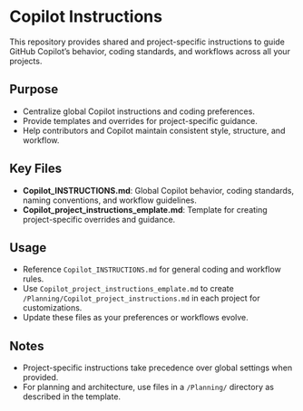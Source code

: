 # Copilot Instructions

This repository provides shared and project-specific instructions to guide GitHub Copilot’s behavior, coding standards, and workflows across all your projects.

## Purpose

- Centralize global Copilot instructions and coding preferences.
- Provide templates and overrides for project-specific guidance.
- Help contributors and Copilot maintain consistent style, structure, and workflow.

## Key Files

- **Copilot_INSTRUCTIONS.md**: Global Copilot behavior, coding standards, naming conventions, and workflow guidelines.
- **Copilot_project_instructions_emplate.md**: Template for creating project-specific overrides and guidance.

## Usage

- Reference `Copilot_INSTRUCTIONS.md` for general coding and workflow rules.
- Use `Copilot_project_instructions_emplate.md` to create `/Planning/Copilot_project_instructions.md` in each project for customizations.
- Update these files as your preferences or workflows evolve.

## Notes

- Project-specific instructions take precedence over global settings when provided.
- For planning and architecture, use files in a `/Planning/` directory as described in the template.

